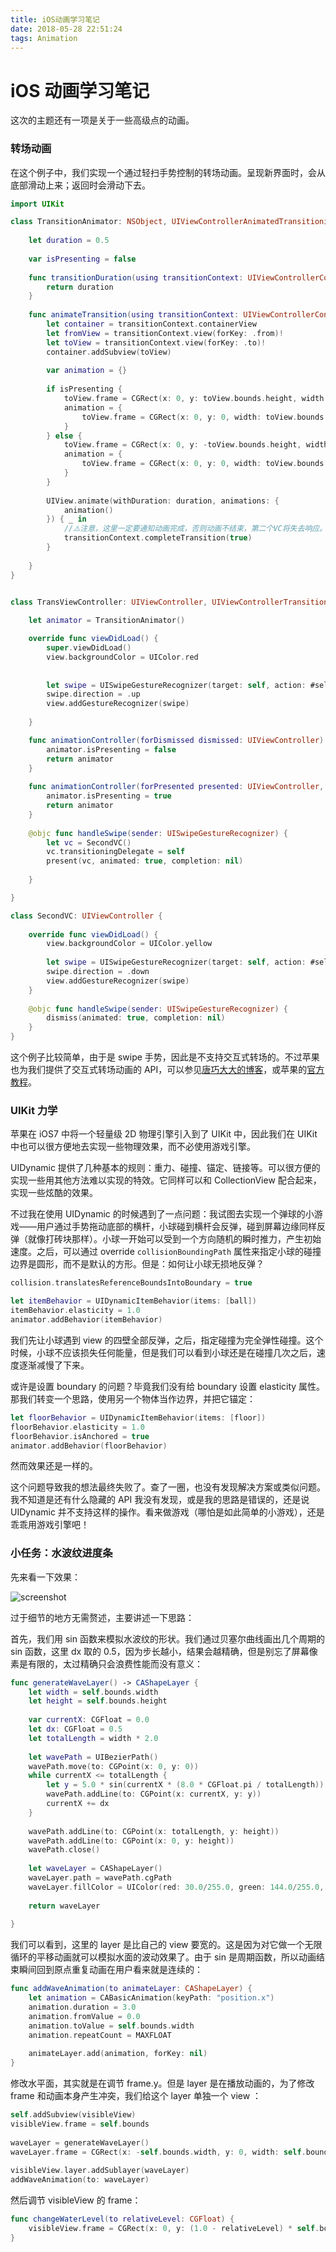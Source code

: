 ```yaml
---
title: iOS动画学习笔记
date: 2018-05-28 22:51:24
tags: Animation
---
```


# iOS 动画学习笔记

这次的主题还有一项是关于一些高级点的动画。

### 转场动画

在这个例子中，我们实现一个通过轻扫手势控制的转场动画。呈现新界面时，会从底部滑动上来；返回时会滑动下去。

```swift
import UIKit

class TransitionAnimator: NSObject, UIViewControllerAnimatedTransitioning {
    
    let duration = 0.5
    
    var isPresenting = false
    
    func transitionDuration(using transitionContext: UIViewControllerContextTransitioning?) -> TimeInterval {
        return duration
    }
    
    func animateTransition(using transitionContext: UIViewControllerContextTransitioning) {
        let container = transitionContext.containerView
        let fromView = transitionContext.view(forKey: .from)!
        let toView = transitionContext.view(forKey: .to)!
        container.addSubview(toView)
        
        var animation = {}
       
        if isPresenting {
            toView.frame = CGRect(x: 0, y: toView.bounds.height, width: toView.bounds.width, height: toView.bounds.height)
            animation = {
                toView.frame = CGRect(x: 0, y: 0, width: toView.bounds.width, height: toView.bounds.height)
            }
        } else {
            toView.frame = CGRect(x: 0, y: -toView.bounds.height, width: toView.bounds.width, height: toView.bounds.height)
            animation = {
                toView.frame = CGRect(x: 0, y: 0, width: toView.bounds.width, height: toView.bounds.height)
            }
        }
        
        UIView.animate(withDuration: duration, animations: {
            animation()
        }) { _ in
            //⚠️注意，这里一定要通知动画完成，否则动画不结束，第二个VC将失去响应。
            transitionContext.completeTransition(true) 
        }
        
    }
}


class TransViewController: UIViewController, UIViewControllerTransitioningDelegate {
    
    let animator = TransitionAnimator()

    override func viewDidLoad() {
        super.viewDidLoad()
        view.backgroundColor = UIColor.red
        
        
        let swipe = UISwipeGestureRecognizer(target: self, action: #selector(handleSwipe(sender:)))
        swipe.direction = .up
        view.addGestureRecognizer(swipe)
        
    }

    func animationController(forDismissed dismissed: UIViewController) -> UIViewControllerAnimatedTransitioning? {
        animator.isPresenting = false
        return animator
    }
    
    func animationController(forPresented presented: UIViewController, presenting: UIViewController, source: UIViewController) -> UIViewControllerAnimatedTransitioning? {
        animator.isPresenting = true
        return animator
    }
    
    @objc func handleSwipe(sender: UISwipeGestureRecognizer) {
        let vc = SecondVC()
        vc.transitioningDelegate = self
        present(vc, animated: true, completion: nil)
        
    }

}

class SecondVC: UIViewController {
    
    override func viewDidLoad() {
        view.backgroundColor = UIColor.yellow
        
        let swipe = UISwipeGestureRecognizer(target: self, action: #selector(handleSwipe(sender:)))
        swipe.direction = .down
        view.addGestureRecognizer(swipe)
    }
    
    @objc func handleSwipe(sender: UISwipeGestureRecognizer) {
        dismiss(animated: true, completion: nil)
    }
}
```

这个例子比较简单，由于是 swipe 手势，因此是不支持交互式转场的。不过苹果也为我们提供了交互式转场动画的 API，可以参见[唐巧大大的博客](https://blog.devtang.com/2016/03/13/iOS-transition-guide/)，或苹果的[官方教程](https://developer.apple.com/library/content/featuredarticles/ViewControllerPGforiPhoneOS/index.html#//apple_ref/doc/uid/TP40007457-CH2-SW1)。

### UIKit 力学

苹果在 iOS7 中将一个轻量级 2D 物理引擎引入到了 UIKit 中，因此我们在 UIKit 中也可以很方便地去实现一些物理效果，而不必使用游戏引擎。

UIDynamic 提供了几种基本的规则：重力、碰撞、锚定、链接等。可以很方便的实现一些用其他方法难以实现的特效。它同样可以和 CollectionView 配合起来，实现一些炫酷的效果。

不过我在使用 UIDynamic 的时候遇到了一点问题：我试图去实现一个弹球的小游戏——用户通过手势拖动底部的横杆，小球碰到横杆会反弹，碰到屏幕边缘同样反弹（就像打砖块那样）。小球一开始可以受到一个方向随机的瞬时推力，产生初始速度。之后，可以通过 override `collisionBoundingPath` 属性来指定小球的碰撞边界是圆形，而不是默认的方形。但是：如何让小球无损地反弹？

```swift
collision.translatesReferenceBoundsIntoBoundary = true

let itemBehavior = UIDynamicItemBehavior(items: [ball])
itemBehavior.elasticity = 1.0
animator.addBehavior(itemBehavior)
```

我们先让小球遇到 view 的四壁全部反弹，之后，指定碰撞为完全弹性碰撞。这个时候，小球不应该损失任何能量，但是我们可以看到小球还是在碰撞几次之后，速度逐渐减慢了下来。

或许是设置 boundary 的问题？毕竟我们没有给 boundary 设置 elasticity 属性。那我们转变一个思路，使用另一个物体当作边界，并把它锚定：

```swift
let floorBehavior = UIDynamicItemBehavior(items: [floor])
floorBehavior.elasticity = 1.0
floorBehavior.isAnchored = true
animator.addBehavior(floorBehavior)
```

然而效果还是一样的。

这个问题导致我的想法最终失败了。查了一圈，也没有发现解决方案或类似问题。我不知道是还有什么隐藏的 API 我没有发现，或是我的思路是错误的，还是说 UIDynamic 并不支持这样的操作。看来做游戏（哪怕是如此简单的小游戏），还是乖乖用游戏引擎吧！

### 小任务：水波纹进度条

先来看一下效果：

![screenshot](/img/iOS%E5%8A%A8%E7%94%BB%E5%AD%A6%E4%B9%A0%E7%AC%94%E8%AE%B0/screenshot.gif)

过于细节的地方无需赘述，主要讲述一下思路：

首先，我们用 sin 函数来模拟水波纹的形状。我们通过贝塞尔曲线画出几个周期的 sin 函数，这里 dx 取的 0.5，因为步长越小，结果会越精确，但是别忘了屏幕像素是有限的，太过精确只会浪费性能而没有意义：

```swift
func generateWaveLayer() -> CAShapeLayer {
    let width = self.bounds.width
    let height = self.bounds.height
        
    var currentX: CGFloat = 0.0
    let dx: CGFloat = 0.5
    let totalLength = width * 2.0
        
    let wavePath = UIBezierPath()
    wavePath.move(to: CGPoint(x: 0, y: 0))
    while currentX <= totalLength {
        let y = 5.0 * sin(currentX * (8.0 * CGFloat.pi / totalLength))
        wavePath.addLine(to: CGPoint(x: currentX, y: y))
        currentX += dx
    }
        
    wavePath.addLine(to: CGPoint(x: totalLength, y: height))
    wavePath.addLine(to: CGPoint(x: 0, y: height))
    wavePath.close()
        
    let waveLayer = CAShapeLayer()
    waveLayer.path = wavePath.cgPath
    waveLayer.fillColor = UIColor(red: 30.0/255.0, green: 144.0/255.0, blue: 255.0/255.0, alpha: 1.0).cgColor
        
    return waveLayer
        
}
```

我们可以看到，这里的 layer 是比自己的 view 要宽的。这是因为对它做一个无限循环的平移动画就可以模拟水面的波动效果了。由于 sin 是周期函数，所以动画结束瞬间回到原点重复动画在用户看来就是连续的：

```swift
func addWaveAnimation(to animateLayer: CAShapeLayer) {
    let animation = CABasicAnimation(keyPath: "position.x")
    animation.duration = 3.0
    animation.fromValue = 0.0
    animation.toValue = self.bounds.width
    animation.repeatCount = MAXFLOAT
        
    animateLayer.add(animation, forKey: nil)
}
```

修改水平面，其实就是在调节 frame.y。但是 layer 是在播放动画的，为了修改 frame 和动画本身产生冲突，我们给这个 layer 单独一个 view ：

```swift
self.addSubview(visibleView)
visibleView.frame = self.bounds
        
waveLayer = generateWaveLayer()
waveLayer.frame = CGRect(x: -self.bounds.width, y: 0, width: self.bounds.width * 2.0, height: self.bounds.height)
        
visibleView.layer.addSublayer(waveLayer)
addWaveAnimation(to: waveLayer)
```

然后调节 visibleView 的 frame：

```swift
func changeWaterLevel(to relativeLevel: CGFloat) {
    visibleView.frame = CGRect(x: 0, y: (1.0 - relativeLevel) * self.bounds.height, width: self.bounds.width, height: self.bounds.height)
}
```

